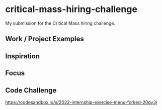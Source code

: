 # critical-mass-hiring-challenge
My submission for the Critical Mass hiring challenge.

## Work / Project Examples


## Inspiration


## Focus


## Code Challenge

https://codesandbox.io/s/2022-internship-exercise-menu-forked-20gy3j
